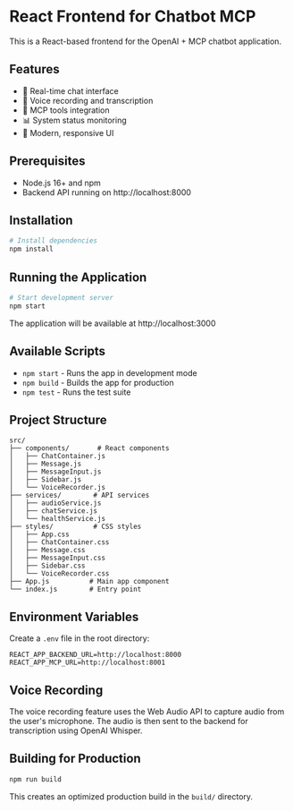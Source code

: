 # React Frontend for Chatbot MCP

This is a React-based frontend for the OpenAI + MCP chatbot application.

## Features

- 💬 Real-time chat interface
- 🎤 Voice recording and transcription
- 🔧 MCP tools integration
- 📊 System status monitoring
- 🎨 Modern, responsive UI

## Prerequisites

- Node.js 16+ and npm
- Backend API running on http://localhost:8000

## Installation

```bash
# Install dependencies
npm install
```

## Running the Application

```bash
# Start development server
npm start
```

The application will be available at http://localhost:3000

## Available Scripts

- `npm start` - Runs the app in development mode
- `npm build` - Builds the app for production
- `npm test` - Runs the test suite

## Project Structure

```
src/
├── components/       # React components
│   ├── ChatContainer.js
│   ├── Message.js
│   ├── MessageInput.js
│   ├── Sidebar.js
│   └── VoiceRecorder.js
├── services/        # API services
│   ├── audioService.js
│   ├── chatService.js
│   └── healthService.js
├── styles/          # CSS styles
│   ├── App.css
│   ├── ChatContainer.css
│   ├── Message.css
│   ├── MessageInput.css
│   ├── Sidebar.css
│   └── VoiceRecorder.css
├── App.js          # Main app component
└── index.js        # Entry point
```

## Environment Variables

Create a `.env` file in the root directory:

```env
REACT_APP_BACKEND_URL=http://localhost:8000
REACT_APP_MCP_URL=http://localhost:8001
```

## Voice Recording

The voice recording feature uses the Web Audio API to capture audio from the user's microphone. The audio is then sent to the backend for transcription using OpenAI Whisper.

## Building for Production

```bash
npm run build
```

This creates an optimized production build in the `build/` directory.